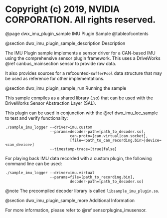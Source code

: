 # Copyright (c) 2019, NVIDIA CORPORATION.  All rights reserved.

@page dwx_imu_plugin_sample IMU Plugin Sample
@tableofcontents

@section dwx_imu_plugin_sample_description Description

The IMU Plugin sample implements a sensor driver for a CAN-based IMU
using the comprehensive sensor plugin framework. This uses a DriveWorks
@ref canbus_mainsection sensor to provide raw data.

It also provides sources for a refcounted-`BufferPool` data structure
that may be used as reference for other implementations.

@section dwx_imu_plugin_sample_run Running the sample

This sample compiles as a shared library (.so) that can be used with the
DriveWorks Sensor Abstraction Layer (SAL).

This plugin can be used in conjunction with the @ref dwx_imu_loc_sample to test
and verify functionality:

    ./sample_imu_logger --driver=imu.custom
                        --params=decoder-path=[path_to_decoder.so],
                                 can-proto=[can.virtual|can.socket],
                                 [file=<path_to_can_recording.bin>|device=<can_device>]
                        --timestamp-trace=[true|false]

For playing back IMU data recorded with a custom plugin, the following
command line can be used:

    ./sample_imu_logger --driver=imu.virtual
                        --params=file=[path_to_recording.bin],
                                 decoder-path=[path_to_decoder.so]

@note The precompiled decoder library is called `libsample_imu_plugin.so`.

@section dwx_imu_plugin_sample_more Additional Information

For more information, please refer to @ref sensorplugins_imusensor.
